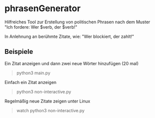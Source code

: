 # phrasenGenerator
Hilfreiches Tool zur Erstellung von politischen Phrasen nach dem Muster "Ich fordere: Wer $verb, der $verb!"

In Anlehnung an berühmte Zitate, wie: "Wer blockiert, der zahlt!"

## Beispiele
Ein Zitat anzeigen und dann zwei neue Wörter hinzufügen (20 mal)

> python3 main.py


Einfach ein Zitat anzeigen

> python3 non-interactive.py


Regelmäßig neue Zitate zeigen unter Linux

> watch python3 non-interactive.py
